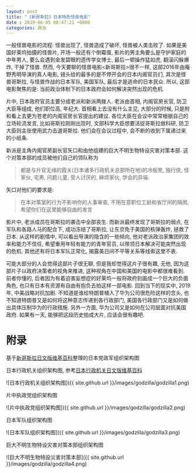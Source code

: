 ```yaml
---
layout: post
title: "《新哥斯拉》日本特色怪兽电影"
date : 2019-06-05 08:47:21 +8000
categories: 政治
---
```


一般怪兽电影的流程: 怪兽出现了, 怪兽造成了破坏, 怪兽被人类击败了. 如果是美国好莱坞拍摄的怪兽片, 开场一般还有个倒霉蛋, 影片的男主角要么是守护家庭的中年男人, 要么会遇到金发碧眼的遗传学女博士, 最后一顿操作猛如虎, 翻滚闪躲爆炸, 干掉了怪兽. 然而, 今天要聊的怪兽电影<新哥斯拉>很不一样, 这部2016年由庵野秀明导演的真人电影, 镜头给的最多的是不停开会的日本内阁官员们, 其次是怪兽哥斯拉, 与怪兽作战的日本军队, 美国军队, 最后才是逃命的日本民众. 所以, 这部电影聚焦的是: 当前政治体制下的日本政府会如何解决突然出现的危机. 

片中, 日本政府官员主要分成老派和新派两拨人. 老派由首相, 内阁官房长官, 防卫大臣等组成, 他们职位高, 年纪大. 首相看上去没有什么主见, 大部分的时候, 只是附和看上去更为苍老的内阁官房长官提出的建议. 各位大臣在会议中常常根据自己的立场轮流发言, 比如哥斯拉刚刚出现时, 文部科学大臣想要活捉哥斯拉做科研, 防卫大臣则主张使用武力击退哥斯拉. 他们会在会议过程中, 会不断的收到下属递过来的小纸条. 

新派是主角内阁官房副长官矢口和由他组建的巨大不明生物特设灾害对策本部. 这个对策本部的成员被他们自己的领队称为

> 都是与升官无缘的霞关(日本诸多行政机关总部所在地)的冷板凳, 独行侠, 怪家伙, 宅男, 问题儿童, 受人讨厌的, 麻烦家伙, 学会的异端. 

矢口对他们的要求是:

> 在本对策室的行为不影响你的人事审查, 不用在意职位工龄和省厅间的隔阂, 希望你们在这里能够自由的发言

影片中, 老派成员在哥斯拉的袭击中全部丧生. 而新派最终发现了哥斯拉的弱点, 在军队和各路人马的配合下, 成功冻结了哥斯拉, 让东京免于美国的核弹轰炸, 拯救了日本. 从这样的剧情中, 可以看出导演的隐含的一些倾向, 他对老派政治家集团的效率和能力不信任, 希望重用年轻有能力的青年官员, 以带领日本解决可能突然出现的危机. 其他还有将日本军队正常化, 揭露美日间不平等关系等线索这里不表. 

可能大部分的人会觉得这部片子很无聊, 但是我却觉得这片子很有趣, 无他, 因为这部片子以政府决策者的视角来推进, 这种视角在中国和美国的电影中都很难看到. 前者你懂的, 后者因为有着迫害妄想症的好莱坞一般将政府刻画成一个巨大的负面角色, 也只有日本有资源有自由有抱负去拍这样一部电影. 回到当下的现实中, 2019年, 中美战略对抗加剧. 不知道是谁给特朗普植入了华为公司很危险这样的念头, 也不知道特朗普又是如何将这种意志传递到各行政部门, 美国各行政部门又是如何做出具体压制华为的行政措施. 另外一方面, 华为公司又是如何在公司层面对抗美国政府. 如果有一天, 能够把这段历史拍成大片, 应该会很有趣吧. 

# 附录

基于[新哥斯拉日文版维基百科](https://ja.wikipedia.org/wiki/%E3%82%B7%E3%83%B3%E3%83%BB%E3%82%B4%E3%82%B8%E3%83%A9)整理的日本党政军组织架构图

日本行政机关组织架构图, 参考[日本行政机关日文版维基百科](https://ja.wikipedia.org/wiki/%E6%97%A5%E6%9C%AC%E3%81%AE%E8%A1%8C%E6%94%BF%E6%A9%9F%E9%96%A2)

![日本行政机关组织架构图]({{ site.github.url }}/images/godzilla/godzilla1.png)

片中执政党组织架构图

![片中执政党组织架构图]({{ site.github.url }}/images/godzilla/godzilla2.png)

日本军队组织架构图

![日本军队组织架构图]({{ site.github.url }}/images/godzilla/godzilla3.png)

巨大不明生物特设灾害对策本部组织架构图

![巨大不明生物特設災害対策本部]({{ site.github.url }}/images/godzilla/godzilla4.png)